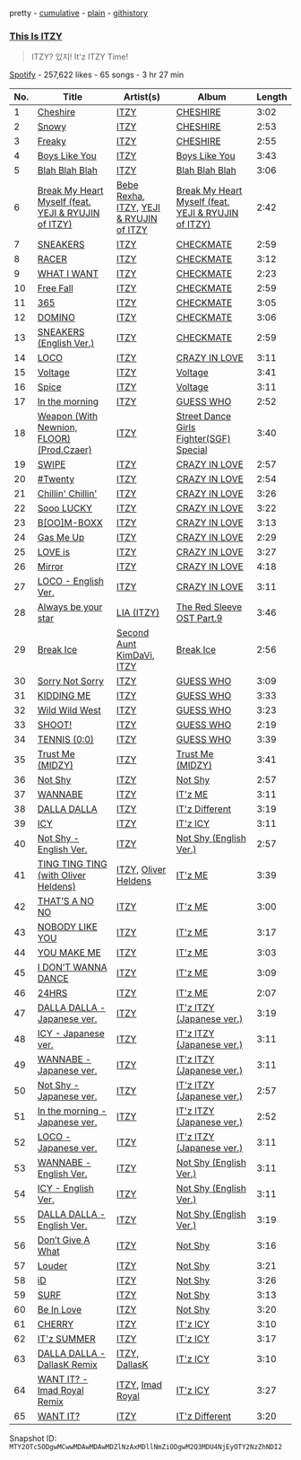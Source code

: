pretty - [cumulative](/playlists/cumulative/37i9dQZF1DX7ZHn4SQHDIn.md) - [plain](/playlists/plain/37i9dQZF1DX7ZHn4SQHDIn) - [githistory](https://github.githistory.xyz/mackorone/spotify-playlist-archive/blob/main/playlists/plain/37i9dQZF1DX7ZHn4SQHDIn)

### [This Is ITZY](https://open.spotify.com/playlist/37i9dQZF1DX7ZHn4SQHDIn)

> ITZY? 있지! It'z ITZY Time!

[Spotify](https://open.spotify.com/user/spotify) - 257,622 likes - 65 songs - 3 hr 27 min

| No. | Title | Artist(s) | Album | Length |
|---|---|---|---|---|
| 1 | [Cheshire](https://open.spotify.com/track/7ixVW7RobslvMrvlzHYLha) | [ITZY](https://open.spotify.com/artist/2KC9Qb60EaY0kW4eH68vr3) | [CHESHIRE](https://open.spotify.com/album/2a1ezg7hE6Dyuymv1aCnkm) | 3:02 |
| 2 | [Snowy](https://open.spotify.com/track/1i0NAz5emJMbRWSkADMsL7) | [ITZY](https://open.spotify.com/artist/2KC9Qb60EaY0kW4eH68vr3) | [CHESHIRE](https://open.spotify.com/album/2a1ezg7hE6Dyuymv1aCnkm) | 2:53 |
| 3 | [Freaky](https://open.spotify.com/track/6VgVT2ZxtssMdzrbfW1R0d) | [ITZY](https://open.spotify.com/artist/2KC9Qb60EaY0kW4eH68vr3) | [CHESHIRE](https://open.spotify.com/album/2a1ezg7hE6Dyuymv1aCnkm) | 2:55 |
| 4 | [Boys Like You](https://open.spotify.com/track/34y2pV3RGFiCHSP12bNHVk) | [ITZY](https://open.spotify.com/artist/2KC9Qb60EaY0kW4eH68vr3) | [Boys Like You](https://open.spotify.com/album/1KYgerdWcEqB7KbppYtdXU) | 3:43 |
| 5 | [Blah Blah Blah](https://open.spotify.com/track/5wOWpaKW92jhcm8pBOlrdR) | [ITZY](https://open.spotify.com/artist/2KC9Qb60EaY0kW4eH68vr3) | [Blah Blah Blah](https://open.spotify.com/album/0KaoPehrtwhjQfae6XMd7B) | 3:06 |
| 6 | [Break My Heart Myself \(feat\. YEJI & RYUJIN of ITZY\)](https://open.spotify.com/track/5Av4jZOAbtY8STz7KPsNDB) | [Bebe Rexha](https://open.spotify.com/artist/64M6ah0SkkRsnPGtGiRAbb), [ITZY](https://open.spotify.com/artist/2KC9Qb60EaY0kW4eH68vr3), [YEJI & RYUJIN of ITZY](https://open.spotify.com/artist/4TYswX6bKUjM9rbEL7CMBH) | [Break My Heart Myself \(feat\. YEJI & RYUJIN of ITZY\)](https://open.spotify.com/album/6nHECY2OnWXVmd4QjGhJEm) | 2:42 |
| 7 | [SNEAKERS](https://open.spotify.com/track/2WoluqyWzsgRmFCeHeGlnm) | [ITZY](https://open.spotify.com/artist/2KC9Qb60EaY0kW4eH68vr3) | [CHECKMATE](https://open.spotify.com/album/64EGnoCD5NuC41OqQ3E7UK) | 2:59 |
| 8 | [RACER](https://open.spotify.com/track/5v15IF9D4nKZbto4US7Ar1) | [ITZY](https://open.spotify.com/artist/2KC9Qb60EaY0kW4eH68vr3) | [CHECKMATE](https://open.spotify.com/album/64EGnoCD5NuC41OqQ3E7UK) | 3:12 |
| 9 | [WHAT I WANT](https://open.spotify.com/track/28E5sYRuv2gpZPEdNAwMkE) | [ITZY](https://open.spotify.com/artist/2KC9Qb60EaY0kW4eH68vr3) | [CHECKMATE](https://open.spotify.com/album/64EGnoCD5NuC41OqQ3E7UK) | 2:23 |
| 10 | [Free Fall](https://open.spotify.com/track/3bW8vRr2qQwtmz46OEPZKk) | [ITZY](https://open.spotify.com/artist/2KC9Qb60EaY0kW4eH68vr3) | [CHECKMATE](https://open.spotify.com/album/64EGnoCD5NuC41OqQ3E7UK) | 2:59 |
| 11 | [365](https://open.spotify.com/track/5J0fF2lLWE6KJMzICG8OHt) | [ITZY](https://open.spotify.com/artist/2KC9Qb60EaY0kW4eH68vr3) | [CHECKMATE](https://open.spotify.com/album/64EGnoCD5NuC41OqQ3E7UK) | 3:05 |
| 12 | [DOMINO](https://open.spotify.com/track/2Yi1F6c06h8HY5ZIvNRogo) | [ITZY](https://open.spotify.com/artist/2KC9Qb60EaY0kW4eH68vr3) | [CHECKMATE](https://open.spotify.com/album/64EGnoCD5NuC41OqQ3E7UK) | 3:06 |
| 13 | [SNEAKERS \(English Ver.\)](https://open.spotify.com/track/4DM60RC0fVoHbVRtl4Fjdp) | [ITZY](https://open.spotify.com/artist/2KC9Qb60EaY0kW4eH68vr3) | [CHECKMATE](https://open.spotify.com/album/64EGnoCD5NuC41OqQ3E7UK) | 2:59 |
| 14 | [LOCO](https://open.spotify.com/track/56Yxkm62GtEpnPyG7TvwLY) | [ITZY](https://open.spotify.com/artist/2KC9Qb60EaY0kW4eH68vr3) | [CRAZY IN LOVE](https://open.spotify.com/album/4U7rGOkJgtxs27H9L93Xli) | 3:11 |
| 15 | [Voltage](https://open.spotify.com/track/7e65OAe9L0xWPSHDiahjQe) | [ITZY](https://open.spotify.com/artist/2KC9Qb60EaY0kW4eH68vr3) | [Voltage](https://open.spotify.com/album/3MXVqfk9VG3B757nLlow0D) | 3:41 |
| 16 | [Spice](https://open.spotify.com/track/4mFwA8AtXjuriVlQiRyeWr) | [ITZY](https://open.spotify.com/artist/2KC9Qb60EaY0kW4eH68vr3) | [Voltage](https://open.spotify.com/album/6BhKPFeQDaBldGMl1vd28h) | 3:11 |
| 17 | [In the morning](https://open.spotify.com/track/1Wcr8zrKqbUX0zwN8Dbr16) | [ITZY](https://open.spotify.com/artist/2KC9Qb60EaY0kW4eH68vr3) | [GUESS WHO](https://open.spotify.com/album/4lS8nhX8cplsYPzKjvhw6G) | 2:52 |
| 18 | [Weapon \(With Newnion, FLOOR\) \(Prod.Czaer\)](https://open.spotify.com/track/6poVmpGU3y3jj1Z9xbbbH4) | [ITZY](https://open.spotify.com/artist/2KC9Qb60EaY0kW4eH68vr3) | [Street Dance Girls Fighter\(SGF\) Special](https://open.spotify.com/album/4azL8fNPVZ8tmKqPyK1583) | 3:40 |
| 19 | [SWIPE](https://open.spotify.com/track/5o0urLKhjQLIFMoJH5SSrY) | [ITZY](https://open.spotify.com/artist/2KC9Qb60EaY0kW4eH68vr3) | [CRAZY IN LOVE](https://open.spotify.com/album/4U7rGOkJgtxs27H9L93Xli) | 2:57 |
| 20 | [\#Twenty](https://open.spotify.com/track/0deWmYkaZHaElUm15oVXkE) | [ITZY](https://open.spotify.com/artist/2KC9Qb60EaY0kW4eH68vr3) | [CRAZY IN LOVE](https://open.spotify.com/album/4U7rGOkJgtxs27H9L93Xli) | 2:54 |
| 21 | [Chillin' Chillin'](https://open.spotify.com/track/6g5nc2mO1KFqd2XbneHshB) | [ITZY](https://open.spotify.com/artist/2KC9Qb60EaY0kW4eH68vr3) | [CRAZY IN LOVE](https://open.spotify.com/album/4U7rGOkJgtxs27H9L93Xli) | 3:26 |
| 22 | [Sooo LUCKY](https://open.spotify.com/track/6zqZfHvp3f9r4AF6G7Nhgl) | [ITZY](https://open.spotify.com/artist/2KC9Qb60EaY0kW4eH68vr3) | [CRAZY IN LOVE](https://open.spotify.com/album/4U7rGOkJgtxs27H9L93Xli) | 3:22 |
| 23 | [B\[OO\]M\-BOXX](https://open.spotify.com/track/2RMQFfyDZEyF6Bm8lCdEYu) | [ITZY](https://open.spotify.com/artist/2KC9Qb60EaY0kW4eH68vr3) | [CRAZY IN LOVE](https://open.spotify.com/album/4U7rGOkJgtxs27H9L93Xli) | 3:13 |
| 24 | [Gas Me Up](https://open.spotify.com/track/3RCMSJIlIZkvJP4LFGtOtu) | [ITZY](https://open.spotify.com/artist/2KC9Qb60EaY0kW4eH68vr3) | [CRAZY IN LOVE](https://open.spotify.com/album/4U7rGOkJgtxs27H9L93Xli) | 2:29 |
| 25 | [LOVE is](https://open.spotify.com/track/3ppdTc5q8S2Mn8FpD97CTQ) | [ITZY](https://open.spotify.com/artist/2KC9Qb60EaY0kW4eH68vr3) | [CRAZY IN LOVE](https://open.spotify.com/album/4U7rGOkJgtxs27H9L93Xli) | 3:27 |
| 26 | [Mirror](https://open.spotify.com/track/7hwBAcUNcMFqNL2ZdyUexn) | [ITZY](https://open.spotify.com/artist/2KC9Qb60EaY0kW4eH68vr3) | [CRAZY IN LOVE](https://open.spotify.com/album/4U7rGOkJgtxs27H9L93Xli) | 4:18 |
| 27 | [LOCO \- English Ver.](https://open.spotify.com/track/0QPYsEvaoEJzZLSF5Cq390) | [ITZY](https://open.spotify.com/artist/2KC9Qb60EaY0kW4eH68vr3) | [CRAZY IN LOVE](https://open.spotify.com/album/4U7rGOkJgtxs27H9L93Xli) | 3:11 |
| 28 | [Always be your star](https://open.spotify.com/track/04uLMJFa1x21WX9J4QYF83) | [LIA \(ITZY\)](https://open.spotify.com/artist/19Io533x1pKQu6ZuisGek5) | [The Red Sleeve OST Part.9](https://open.spotify.com/album/5iPfEIz0ZnUL62v4ZkuizS) | 3:46 |
| 29 | [Break Ice](https://open.spotify.com/track/4iEeJKOE5zjsRbWBGkj9lS) | [Second Aunt KimDaVi](https://open.spotify.com/artist/2XrCYhwuq6x15QFddD1gQv), [ITZY](https://open.spotify.com/artist/2KC9Qb60EaY0kW4eH68vr3) | [Break Ice](https://open.spotify.com/album/3OzSEoUPp5sNGtzXftotKm) | 2:56 |
| 30 | [Sorry Not Sorry](https://open.spotify.com/track/4BV9bZOeH869aewS9lwTtM) | [ITZY](https://open.spotify.com/artist/2KC9Qb60EaY0kW4eH68vr3) | [GUESS WHO](https://open.spotify.com/album/4lS8nhX8cplsYPzKjvhw6G) | 3:09 |
| 31 | [KIDDING ME](https://open.spotify.com/track/74WtkDIkOXTtEVO4TatDMX) | [ITZY](https://open.spotify.com/artist/2KC9Qb60EaY0kW4eH68vr3) | [GUESS WHO](https://open.spotify.com/album/4lS8nhX8cplsYPzKjvhw6G) | 3:33 |
| 32 | [Wild Wild West](https://open.spotify.com/track/3mRcVmaJlodmb7eensMMfZ) | [ITZY](https://open.spotify.com/artist/2KC9Qb60EaY0kW4eH68vr3) | [GUESS WHO](https://open.spotify.com/album/4lS8nhX8cplsYPzKjvhw6G) | 3:23 |
| 33 | [SHOOT!](https://open.spotify.com/track/2xeaHUnzzT5Kc974OQt1kA) | [ITZY](https://open.spotify.com/artist/2KC9Qb60EaY0kW4eH68vr3) | [GUESS WHO](https://open.spotify.com/album/4lS8nhX8cplsYPzKjvhw6G) | 2:19 |
| 34 | [TENNIS \(0:0\)](https://open.spotify.com/track/6wSBcV4mjwiVKGJzNrgwha) | [ITZY](https://open.spotify.com/artist/2KC9Qb60EaY0kW4eH68vr3) | [GUESS WHO](https://open.spotify.com/album/4lS8nhX8cplsYPzKjvhw6G) | 3:39 |
| 35 | [Trust Me \(MIDZY\)](https://open.spotify.com/track/4ckfsMiX0wBKwaxIJCXxsJ) | [ITZY](https://open.spotify.com/artist/2KC9Qb60EaY0kW4eH68vr3) | [Trust Me \(MIDZY\)](https://open.spotify.com/album/7EHXDcznIDHxNWTSPBf9Po) | 3:41 |
| 36 | [Not Shy](https://open.spotify.com/track/1ehags7lQMM1qX94VJkoaf) | [ITZY](https://open.spotify.com/artist/2KC9Qb60EaY0kW4eH68vr3) | [Not Shy](https://open.spotify.com/album/5NN55LKbjzX16a7Uf8u7Os) | 2:57 |
| 37 | [WANNABE](https://open.spotify.com/track/4pspYVQGFHLPEFgQPD1J7e) | [ITZY](https://open.spotify.com/artist/2KC9Qb60EaY0kW4eH68vr3) | [IT'z ME](https://open.spotify.com/album/7ynKAohxfwPUZzvU8f1p1U) | 3:11 |
| 38 | [DALLA DALLA](https://open.spotify.com/track/38rUIlTX93Aoif3WcY1wv6) | [ITZY](https://open.spotify.com/artist/2KC9Qb60EaY0kW4eH68vr3) | [IT'z Different](https://open.spotify.com/album/7Mxbav9clZ3AVDKThwwgXS) | 3:19 |
| 39 | [ICY](https://open.spotify.com/track/2vdkN2NSQ5mxqNGg7sJUxs) | [ITZY](https://open.spotify.com/artist/2KC9Qb60EaY0kW4eH68vr3) | [IT'z ICY](https://open.spotify.com/album/5Xb03XAF2LoaMqbM38H9eB) | 3:11 |
| 40 | [Not Shy \- English Ver.](https://open.spotify.com/track/2p0WmvGmzE3mKr3lc6ZB9g) | [ITZY](https://open.spotify.com/artist/2KC9Qb60EaY0kW4eH68vr3) | [Not Shy \(English Ver.\)](https://open.spotify.com/album/0hoNwSKuuOeT9eAxopgMdm) | 2:57 |
| 41 | [TING TING TING \(with Oliver Heldens\)](https://open.spotify.com/track/4RNqQdwEk03s14HLRXJ9aD) | [ITZY](https://open.spotify.com/artist/2KC9Qb60EaY0kW4eH68vr3), [Oliver Heldens](https://open.spotify.com/artist/5nki7yRhxgM509M5ADlN1p) | [IT'z ME](https://open.spotify.com/album/7ynKAohxfwPUZzvU8f1p1U) | 3:39 |
| 42 | [THAT’S A NO NO](https://open.spotify.com/track/0q1NTsO5b93R97JdQxtFGx) | [ITZY](https://open.spotify.com/artist/2KC9Qb60EaY0kW4eH68vr3) | [IT'z ME](https://open.spotify.com/album/7ynKAohxfwPUZzvU8f1p1U) | 3:00 |
| 43 | [NOBODY LIKE YOU](https://open.spotify.com/track/4YUqGDMd1yJAa5i2ShysI6) | [ITZY](https://open.spotify.com/artist/2KC9Qb60EaY0kW4eH68vr3) | [IT'z ME](https://open.spotify.com/album/7ynKAohxfwPUZzvU8f1p1U) | 3:17 |
| 44 | [YOU MAKE ME](https://open.spotify.com/track/3ehpqyAGlcbI6Qx2bbawcx) | [ITZY](https://open.spotify.com/artist/2KC9Qb60EaY0kW4eH68vr3) | [IT'z ME](https://open.spotify.com/album/7ynKAohxfwPUZzvU8f1p1U) | 3:03 |
| 45 | [I DON’T WANNA DANCE](https://open.spotify.com/track/4WzPXQ6z0JhJWyc43cAMMX) | [ITZY](https://open.spotify.com/artist/2KC9Qb60EaY0kW4eH68vr3) | [IT'z ME](https://open.spotify.com/album/7ynKAohxfwPUZzvU8f1p1U) | 3:09 |
| 46 | [24HRS](https://open.spotify.com/track/5aNuBrqbdJ8r9qFZHliWxR) | [ITZY](https://open.spotify.com/artist/2KC9Qb60EaY0kW4eH68vr3) | [IT'z ME](https://open.spotify.com/album/7ynKAohxfwPUZzvU8f1p1U) | 2:07 |
| 47 | [DALLA DALLA \- Japanese ver.](https://open.spotify.com/track/0OvHs9ccBYfv0447jwWTxr) | [ITZY](https://open.spotify.com/artist/2KC9Qb60EaY0kW4eH68vr3) | [IT'z ITZY \(Japanese ver.\)](https://open.spotify.com/album/1VvOaePbpheLTFGUlOb2yE) | 3:19 |
| 48 | [ICY \- Japanese ver.](https://open.spotify.com/track/67wtPyGqfHR548kN1LZrjg) | [ITZY](https://open.spotify.com/artist/2KC9Qb60EaY0kW4eH68vr3) | [IT'z ITZY \(Japanese ver.\)](https://open.spotify.com/album/1VvOaePbpheLTFGUlOb2yE) | 3:11 |
| 49 | [WANNABE \- Japanese ver.](https://open.spotify.com/track/3fCRL3dDIapKnahoRXoSPg) | [ITZY](https://open.spotify.com/artist/2KC9Qb60EaY0kW4eH68vr3) | [IT'z ITZY \(Japanese ver.\)](https://open.spotify.com/album/1VvOaePbpheLTFGUlOb2yE) | 3:11 |
| 50 | [Not Shy \- Japanese ver.](https://open.spotify.com/track/0odXyiHUGaXGewarou0KV6) | [ITZY](https://open.spotify.com/artist/2KC9Qb60EaY0kW4eH68vr3) | [IT'z ITZY \(Japanese ver.\)](https://open.spotify.com/album/1VvOaePbpheLTFGUlOb2yE) | 2:57 |
| 51 | [In the morning \- Japanese ver.](https://open.spotify.com/track/1wcd1uC0CCZnMv2q8DqVgB) | [ITZY](https://open.spotify.com/artist/2KC9Qb60EaY0kW4eH68vr3) | [IT'z ITZY \(Japanese ver.\)](https://open.spotify.com/album/1VvOaePbpheLTFGUlOb2yE) | 2:52 |
| 52 | [LOCO \- Japanese ver.](https://open.spotify.com/track/1QiweW5dV0ydwbQmDogAvq) | [ITZY](https://open.spotify.com/artist/2KC9Qb60EaY0kW4eH68vr3) | [IT'z ITZY \(Japanese ver.\)](https://open.spotify.com/album/1VvOaePbpheLTFGUlOb2yE) | 3:11 |
| 53 | [WANNABE \- English Ver.](https://open.spotify.com/track/2cnhL9Xb7jlTuUs4taxJSB) | [ITZY](https://open.spotify.com/artist/2KC9Qb60EaY0kW4eH68vr3) | [Not Shy \(English Ver.\)](https://open.spotify.com/album/0hoNwSKuuOeT9eAxopgMdm) | 3:11 |
| 54 | [ICY \- English Ver.](https://open.spotify.com/track/0H76idYK173LwctmFntEdz) | [ITZY](https://open.spotify.com/artist/2KC9Qb60EaY0kW4eH68vr3) | [Not Shy \(English Ver.\)](https://open.spotify.com/album/0hoNwSKuuOeT9eAxopgMdm) | 3:11 |
| 55 | [DALLA DALLA \- English Ver.](https://open.spotify.com/track/1tQMEpkJ6ayK5w9mtW3Tqv) | [ITZY](https://open.spotify.com/artist/2KC9Qb60EaY0kW4eH68vr3) | [Not Shy \(English Ver.\)](https://open.spotify.com/album/0hoNwSKuuOeT9eAxopgMdm) | 3:19 |
| 56 | [Don’t Give A What](https://open.spotify.com/track/4bjZomvqHkYJ6cIoyOAjrG) | [ITZY](https://open.spotify.com/artist/2KC9Qb60EaY0kW4eH68vr3) | [Not Shy](https://open.spotify.com/album/5NN55LKbjzX16a7Uf8u7Os) | 3:16 |
| 57 | [Louder](https://open.spotify.com/track/39pv61XfYr9MUwsYkx30aQ) | [ITZY](https://open.spotify.com/artist/2KC9Qb60EaY0kW4eH68vr3) | [Not Shy](https://open.spotify.com/album/5NN55LKbjzX16a7Uf8u7Os) | 3:21 |
| 58 | [iD](https://open.spotify.com/track/6jfwYW9fmEAbbRxx42F5Kw) | [ITZY](https://open.spotify.com/artist/2KC9Qb60EaY0kW4eH68vr3) | [Not Shy](https://open.spotify.com/album/5NN55LKbjzX16a7Uf8u7Os) | 3:26 |
| 59 | [SURF](https://open.spotify.com/track/5rAjh9qDtJalKfwgxNk2vt) | [ITZY](https://open.spotify.com/artist/2KC9Qb60EaY0kW4eH68vr3) | [Not Shy](https://open.spotify.com/album/5NN55LKbjzX16a7Uf8u7Os) | 3:13 |
| 60 | [Be In Love](https://open.spotify.com/track/0FGeJSm4Iix7OdvjvENrwx) | [ITZY](https://open.spotify.com/artist/2KC9Qb60EaY0kW4eH68vr3) | [Not Shy](https://open.spotify.com/album/5NN55LKbjzX16a7Uf8u7Os) | 3:20 |
| 61 | [CHERRY](https://open.spotify.com/track/0w63dfnXnMUEjHTH3dGcLQ) | [ITZY](https://open.spotify.com/artist/2KC9Qb60EaY0kW4eH68vr3) | [IT'z ICY](https://open.spotify.com/album/5Xb03XAF2LoaMqbM38H9eB) | 3:10 |
| 62 | [IT'z SUMMER](https://open.spotify.com/track/1F3q83uRQ1aO9LmaEUzYox) | [ITZY](https://open.spotify.com/artist/2KC9Qb60EaY0kW4eH68vr3) | [IT'z ICY](https://open.spotify.com/album/5Xb03XAF2LoaMqbM38H9eB) | 3:17 |
| 63 | [DALLA DALLA \- DallasK Remix](https://open.spotify.com/track/6SIq7FSWa5Hx11oQPGbie2) | [ITZY](https://open.spotify.com/artist/2KC9Qb60EaY0kW4eH68vr3), [DallasK](https://open.spotify.com/artist/7uas0F5EhsZg6KDJ7yy7rW) | [IT'z ICY](https://open.spotify.com/album/5Xb03XAF2LoaMqbM38H9eB) | 3:10 |
| 64 | [WANT IT? \- Imad Royal Remix](https://open.spotify.com/track/73Y127nxOVRDwWhW2wT3qY) | [ITZY](https://open.spotify.com/artist/2KC9Qb60EaY0kW4eH68vr3), [Imad Royal](https://open.spotify.com/artist/6OgklJh1e1Z9S1Q2IQsHgy) | [IT'z ICY](https://open.spotify.com/album/5Xb03XAF2LoaMqbM38H9eB) | 3:27 |
| 65 | [WANT IT?](https://open.spotify.com/track/24HHXG8VtexJC0hrJe1WJY) | [ITZY](https://open.spotify.com/artist/2KC9Qb60EaY0kW4eH68vr3) | [IT'z Different](https://open.spotify.com/album/7Mxbav9clZ3AVDKThwwgXS) | 3:20 |

Snapshot ID: `MTY2OTc5ODgwMCwwMDAwMDAwMDZlNzAxMDllNmZiODgwM2Q3MDU4NjEyOTY2NzZhNDI2`
